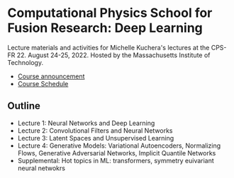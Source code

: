 # Computational Physics School for Fusion Research: Deep Learning



Lecture materials and activities for Michelle Kuchera's lectures at the CPS-FR 22. August 24-25, 2022. Hosted by the Massachusetts Institute of Technology.

- [Course announcement](https://www.psfc.mit.edu/events/2022/computational-physics-school-for-fusion-research-cps-fr-2022)
- [Course Schedule](https://sites.google.com/psfc.mit.edu/cps-fr-2022/program?authuser=0)

## Outline
- Lecture 1: Neural Networks and Deep Learning
- Lecture 2: Convolutional Filters and Neural Networks
- Lecture 3: Latent Spaces and Unsupervised Learning
- Lecture 4: Generative Models: Variational Autoencoders, Normalizing Flows, Generative Adversarial Networks, Implicit Quantile Networks
- Supplemental: Hot topics in ML: transformers, symmetry euivariant neural netwokrs
